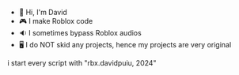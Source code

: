 - 👋 Hi, I'm David
- 🎮 I make Roblox code
- 🔉 I sometimes bypass Roblox audios
- 🖥️ I do NOT skid any projects, hence my projects are very original

i start every script with "rbx.davidpuiu, 2024"

<!---
PuyanJR/uwuDavid is a ✨ special ✨ repository because its `README.md` (this file) appears on your GitHub profile.
You can click the Preview link to take a look at your changes.

--2024 david here who the fuck made me write this fuck
--->
